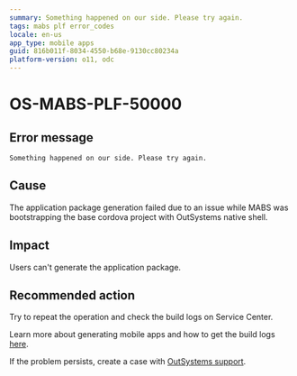 ```yaml
---
summary: Something happened on our side. Please try again.
tags: mabs plf error_codes
locale: en-us
app_type: mobile apps
guid: 816b011f-8034-4550-b68e-9130cc80234a
platform-version: o11, odc
---
```

# OS-MABS-PLF-50000

## Error message

`Something happened on our side. Please try again.`

## Cause

The application package generation failed due to an issue while MABS was bootstrapping the base cordova project with OutSystems native shell.

## Impact

Users can't generate the application package.

## Recommended action

Try to repeat the operation and check the build logs on Service Center.

Learn more about generating mobile apps and how to get the build logs [here](https://success.outsystems.com/Documentation/11/Delivering_Mobile_Apps/Generate_and_Distribute_Your_Mobile_App#download-mobile-app-build-logs).

If the problem persists, create a case with [OutSystems
support](https://www.outsystems.com/support/portal/open-support-case?ErrorCode=OS-MABS-PLF-50000).
